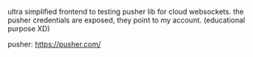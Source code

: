 ultra simplified frontend to testing pusher lib for cloud websockets.
the pusher credentials are exposed, they point to my account. (educational purpose XD)

pusher: https://pusher.com/
